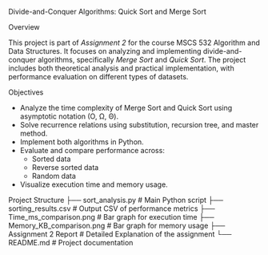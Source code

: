 Divide-and-Conquer Algorithms: Quick Sort and Merge Sort

Overview

This project is part of *Assignment 2* for the course MSCS 532 Algorithm and Data Structures. It focuses on analyzing and implementing divide-and-conquer algorithms, specifically *Merge Sort* and *Quick Sort*. The project includes both theoretical analysis and practical implementation, with performance evaluation on different types of datasets.


Objectives

- Analyze the time complexity of Merge Sort and Quick Sort using asymptotic notation (O, Ω, Θ).
- Solve recurrence relations using substitution, recursion tree, and master method.
- Implement both algorithms in Python.
- Evaluate and compare performance across:
  - Sorted data
  - Reverse sorted data
  - Random data
- Visualize execution time and memory usage.

Project Structure
├── sort_analysis.py # Main Python script
├── sorting_results.csv # Output CSV of performance metrics
├── Time_ms_comparison.png # Bar graph for execution time
├── Memory_KB_comparison.png # Bar graph for memory usage
├── Assignment 2 Report   # Detailed Explanation of the assignment
└── README.md # Project documentation
